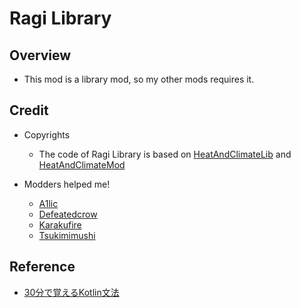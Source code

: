 # Ragi Library

## Overview

- This mod is a library mod, so my other mods requires it.

## Credit

- Copyrights
    - The code of Ragi Library is based on [HeatAndClimateLib](https://github.com/defeatedcrow/HeatAndClimateLib)
      and [HeatAndClimateMod](https://github.com/defeatedcrow/HeatAndClimateMod)

- Modders helped me!
    - [A1lic](https://twitter.com/a1lic)
    - [Defeatedcrow](https://twitter.com/defeatedcrow)
    - [Karakufire](https://twitter.com/karakufire)
    - [Tsukimimushi](https://twitter.com/Tsukimimushi)

## Reference

- [30分で覚えるKotlin文法](https://qiita.com/k5n/items/cc0377b75d8537ef8a85)